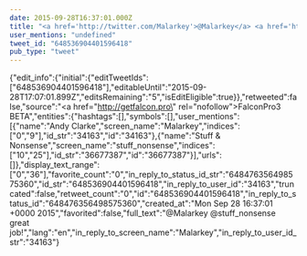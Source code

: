 ```yaml
---
date: 2015-09-28T16:37:01.000Z
title: "<a href='http://twitter.com/Malarkey'>@Malarkey</a> <a href='http://twitter.com/stuff_nonsense'>@stuff_nonsense</a> great job!″"
user_mentions: "undefined"
tweet_id: "648536904401596418"
pub_type: "tweet"
---
```

{"edit_info":{"initial":{"editTweetIds":["648536904401596418"],"editableUntil":"2015-09-28T17:07:01.899Z","editsRemaining":"5","isEditEligible":true}},"retweeted":false,"source":"<a href=\"http://getfalcon.pro\" rel=\"nofollow\">FalconPro3 BETA</a>","entities":{"hashtags":[],"symbols":[],"user_mentions":[{"name":"Andy Clarke","screen_name":"Malarkey","indices":["0","9"],"id_str":"34163","id":"34163"},{"name":"Stuff & Nonsense","screen_name":"stuff_nonsense","indices":["10","25"],"id_str":"36677387","id":"36677387"}],"urls":[]},"display_text_range":["0","36"],"favorite_count":"0","in_reply_to_status_id_str":"648476356498575360","id_str":"648536904401596418","in_reply_to_user_id":"34163","truncated":false,"retweet_count":"0","id":"648536904401596418","in_reply_to_status_id":"648476356498575360","created_at":"Mon Sep 28 16:37:01 +0000 2015","favorited":false,"full_text":"@Malarkey @stuff_nonsense great job!","lang":"en","in_reply_to_screen_name":"Malarkey","in_reply_to_user_id_str":"34163"}
